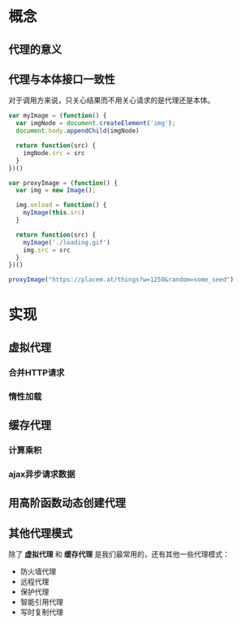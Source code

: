 # 概念

## 代理的意义

## 代理与本体接口一致性

对于调用方来说，只关心结果而不用关心请求的是代理还是本体。

```js
var myImage = (function() {
  var imgNode = document.createElement('img');
  document.body.appendChild(imgNode)

  return function(src) {
    imgNode.src = src
  }
})()

var proxyImage = (function() {
  var img = new Image();

  img.onload = function() {
    myImage(this.src)
  }

  return function(src) {
    myImage('./loading.gif')
    img.src = src
  }
})()

proxyImage("https://placem.at/things?w=1250&random=some_seed")

```

# 实现

## 虚拟代理

### 合并HTTP请求

### 惰性加载



## 缓存代理

### 计算乘积

### ajax异步请求数据


## 用高阶函数动态创建代理

## 其他代理模式
除了 __虚拟代理__ 和 __缓存代理__ 是我们最常用的，还有其他一些代理模式：
- 防火墙代理
- 远程代理
- 保护代理
- 智能引用代理
- 写时复制代理

